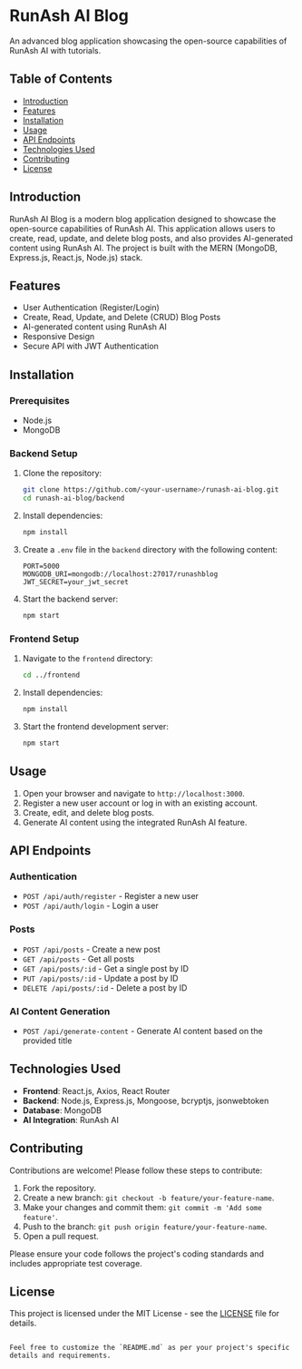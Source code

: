 # RunAsh AI Blog

An advanced blog application showcasing the open-source capabilities of RunAsh AI with tutorials.

## Table of Contents

- [Introduction](#introduction)
- [Features](#features)
- [Installation](#installation)
- [Usage](#usage)
- [API Endpoints](#api-endpoints)
- [Technologies Used](#technologies-used)
- [Contributing](#contributing)
- [License](#license)

## Introduction

RunAsh AI Blog is a modern blog application designed to showcase the open-source capabilities of RunAsh AI. This application allows users to create, read, update, and delete blog posts, and also provides AI-generated content using RunAsh AI. The project is built with the MERN (MongoDB, Express.js, React.js, Node.js) stack.

## Features

- User Authentication (Register/Login)
- Create, Read, Update, and Delete (CRUD) Blog Posts
- AI-generated content using RunAsh AI
- Responsive Design
- Secure API with JWT Authentication

## Installation

### Prerequisites

- Node.js
- MongoDB

### Backend Setup

1. Clone the repository:
   ```bash
   git clone https://github.com/<your-username>/runash-ai-blog.git
   cd runash-ai-blog/backend
   ```

2. Install dependencies:
   ```bash
   npm install
   ```

3. Create a `.env` file in the `backend` directory with the following content:
   ```
   PORT=5000
   MONGODB_URI=mongodb://localhost:27017/runashblog
   JWT_SECRET=your_jwt_secret
   ```

4. Start the backend server:
   ```bash
   npm start
   ```

### Frontend Setup

1. Navigate to the `frontend` directory:
   ```bash
   cd ../frontend
   ```

2. Install dependencies:
   ```bash
   npm install
   ```

3. Start the frontend development server:
   ```bash
   npm start
   ```

## Usage

1. Open your browser and navigate to `http://localhost:3000`.
2. Register a new user account or log in with an existing account.
3. Create, edit, and delete blog posts.
4. Generate AI content using the integrated RunAsh AI feature.

## API Endpoints

### Authentication

- `POST /api/auth/register` - Register a new user
- `POST /api/auth/login` - Login a user

### Posts

- `POST /api/posts` - Create a new post
- `GET /api/posts` - Get all posts
- `GET /api/posts/:id` - Get a single post by ID
- `PUT /api/posts/:id` - Update a post by ID
- `DELETE /api/posts/:id` - Delete a post by ID

### AI Content Generation

- `POST /api/generate-content` - Generate AI content based on the provided title

## Technologies Used

- **Frontend**: React.js, Axios, React Router
- **Backend**: Node.js, Express.js, Mongoose, bcryptjs, jsonwebtoken
- **Database**: MongoDB
- **AI Integration**: RunAsh AI

## Contributing

Contributions are welcome! Please follow these steps to contribute:

1. Fork the repository.
2. Create a new branch: `git checkout -b feature/your-feature-name`.
3. Make your changes and commit them: `git commit -m 'Add some feature'`.
4. Push to the branch: `git push origin feature/your-feature-name`.
5. Open a pull request.

Please ensure your code follows the project's coding standards and includes appropriate test coverage.

## License

This project is licensed under the MIT License - see the [LICENSE](LICENSE) file for details.
```

Feel free to customize the `README.md` as per your project's specific details and requirements.
